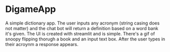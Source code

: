 # DigameApp
A simple dictionary app. The user inputs any acronym (string casing does not matter) and the chat bot will return a definition based on a word bank it's given. The UI is created with streamlit and is simple. There's a gif of snoopy flipping thorugh a book and an input text box. After the user types in their acroynm a response appears.
